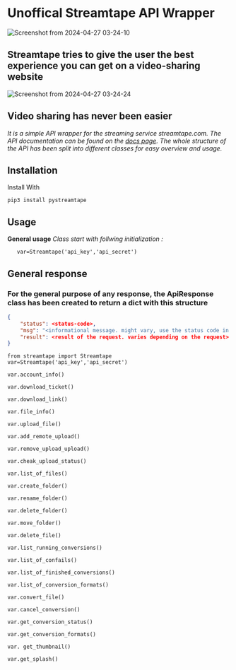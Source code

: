 # Unoffical Streamtape API Wrapper

![Screenshot from 2024-04-27 03-24-10](https://github.com/swadhinbiswas/Streamtape/assets/107450069/a0b2566a-45d8-47d8-bb77-9f5d0bcbba76)

## Streamtape tries to give the user the best experience you can get on a video-sharing website

![Screenshot from 2024-04-27 03-24-24](https://github.com/swadhinbiswas/Streamtape/assets/107450069/f186fb0f-3f95-437e-a165-bd5e826d6f7b)

## Video sharing has never been easier

*It is a simple API wrapper for the streaming service streamtape.com. The API documentation can be found on the [docs page](https://https://streamtape.static.domains/). The whole structure of the API has been split into different classes for easy overview and usage.*

## Installation

Install With

```python3
pip3 install pystreamtape
```

## Usage

**General usage**
*Class start with follwing initialization :*

```python3
   var=Streamtape('api_key','api_secret')

```

## General response

### For the general purpose of any response, the ApiResponse class has been created to return a dict with this structure

```json
{
    "status": <status-code>,
    "msg": "<informational message. might vary, use the status code in your code!>",
    "result": <result of the request. varies depending on the request>
}
```

```python3
from streamtape import Streamtape
var=Streamtape('api_key','api_secret')

var.account_info()

var.download_ticket()

var.download_link()

var.file_info()

var.upload_file()

var.add_remote_upload()

var.remove_upload_upload()

var.cheak_upload_status()

var.list_of_files()

var.create_folder()

var.rename_folder()

var.delete_folder()

var.move_folder()

var.delete_file()

var.list_running_conversions()

var.list_of_confails()

var.list_of_finished_conversions()

var.list_of_conversion_formats()

var.convert_file()

var.cancel_conversion()

var.get_conversion_status()

var.get_conversion_formats()

var. get_thumbnail()

var.get_splash()

```
